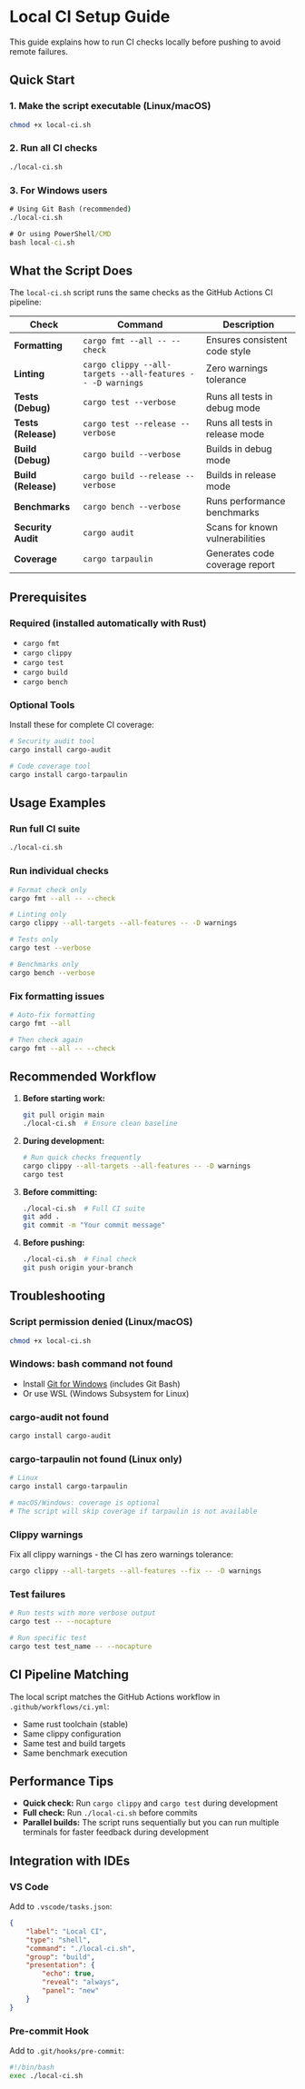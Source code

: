 # Local CI Setup Guide

This guide explains how to run CI checks locally before pushing to avoid remote failures.

## Quick Start

### 1. Make the script executable (Linux/macOS)
```bash
chmod +x local-ci.sh
```

### 2. Run all CI checks
```bash
./local-ci.sh
```

### 3. For Windows users
```cmd
# Using Git Bash (recommended)
./local-ci.sh

# Or using PowerShell/CMD
bash local-ci.sh
```

## What the Script Does

The `local-ci.sh` script runs the same checks as the GitHub Actions CI pipeline:

| Check | Command | Description |
|-------|---------|-------------|
| **Formatting** | `cargo fmt --all -- --check` | Ensures consistent code style |
| **Linting** | `cargo clippy --all-targets --all-features -- -D warnings` | Zero warnings tolerance |
| **Tests (Debug)** | `cargo test --verbose` | Runs all tests in debug mode |
| **Tests (Release)** | `cargo test --release --verbose` | Runs all tests in release mode |
| **Build (Debug)** | `cargo build --verbose` | Builds in debug mode |
| **Build (Release)** | `cargo build --release --verbose` | Builds in release mode |
| **Benchmarks** | `cargo bench --verbose` | Runs performance benchmarks |
| **Security Audit** | `cargo audit` | Scans for known vulnerabilities |
| **Coverage** | `cargo tarpaulin` | Generates code coverage report |

## Prerequisites

### Required (installed automatically with Rust)
- `cargo fmt`
- `cargo clippy`
- `cargo test`
- `cargo build`
- `cargo bench`

### Optional Tools
Install these for complete CI coverage:

```bash
# Security audit tool
cargo install cargo-audit

# Code coverage tool
cargo install cargo-tarpaulin
```

## Usage Examples

### Run full CI suite
```bash
./local-ci.sh
```

### Run individual checks
```bash
# Format check only
cargo fmt --all -- --check

# Linting only
cargo clippy --all-targets --all-features -- -D warnings

# Tests only
cargo test --verbose

# Benchmarks only
cargo bench --verbose
```

### Fix formatting issues
```bash
# Auto-fix formatting
cargo fmt --all

# Then check again
cargo fmt --all -- --check
```

## Recommended Workflow

1. **Before starting work:**
   ```bash
   git pull origin main
   ./local-ci.sh  # Ensure clean baseline
   ```

2. **During development:**
   ```bash
   # Run quick checks frequently
   cargo clippy --all-targets --all-features -- -D warnings
   cargo test
   ```

3. **Before committing:**
   ```bash
   ./local-ci.sh  # Full CI suite
   git add .
   git commit -m "Your commit message"
   ```

4. **Before pushing:**
   ```bash
   ./local-ci.sh  # Final check
   git push origin your-branch
   ```

## Troubleshooting

### Script permission denied (Linux/macOS)
```bash
chmod +x local-ci.sh
```

### Windows: bash command not found
- Install [Git for Windows](https://git-scm.com/download/win) (includes Git Bash)
- Or use WSL (Windows Subsystem for Linux)

### cargo-audit not found
```bash
cargo install cargo-audit
```

### cargo-tarpaulin not found (Linux only)
```bash
# Linux
cargo install cargo-tarpaulin

# macOS/Windows: coverage is optional
# The script will skip coverage if tarpaulin is not available
```

### Clippy warnings
Fix all clippy warnings - the CI has zero warnings tolerance:
```bash
cargo clippy --all-targets --all-features --fix -- -D warnings
```

### Test failures
```bash
# Run tests with more verbose output
cargo test -- --nocapture

# Run specific test
cargo test test_name -- --nocapture
```

## CI Pipeline Matching

The local script matches the GitHub Actions workflow in `.github/workflows/ci.yml`:
- Same rust toolchain (stable)
- Same clippy configuration
- Same test and build targets
- Same benchmark execution

## Performance Tips

- **Quick check:** Run `cargo clippy` and `cargo test` during development
- **Full check:** Run `./local-ci.sh` before commits
- **Parallel builds:** The script runs sequentially but you can run multiple terminals for faster feedback during development

## Integration with IDEs

### VS Code
Add to `.vscode/tasks.json`:
```json
{
    "label": "Local CI",
    "type": "shell",
    "command": "./local-ci.sh",
    "group": "build",
    "presentation": {
        "echo": true,
        "reveal": "always",
        "panel": "new"
    }
}
```

### Pre-commit Hook
Add to `.git/hooks/pre-commit`:
```bash
#!/bin/bash
exec ./local-ci.sh
```